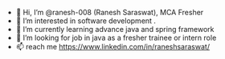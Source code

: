 - 👋 Hi, I’m @ranesh-008 (Ranesh Saraswat), MCA Fresher
- 👀 I’m interested in software development .
- 🌱 I’m currently learning advance java and spring framework
- 💞️ I’m looking for job in java  as a fresher trainee or intern role
- 📫 reach me https://www.linkedin.com/in/raneshsaraswat/

<!---
ranesh-008/ranesh-008 is a ✨ special ✨ repository because its `README.md` (this file) appears on your GitHub profile.
You can click the Preview link to take a look at your changes.
--->
